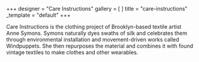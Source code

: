 +++
designer = "Care Instructions"
gallery = [ ]
title = "care-instructions"
_template = "default"
+++

Care Instructions is the clothing project of Brooklyn-based textile artist Anne Symons. Symons naturally dyes swaths of silk and celebrates them through environmental installation and movement-driven works called Windpuppets. She then repurposes the material and combines it with found vintage textiles to make clothes and other wearables.
